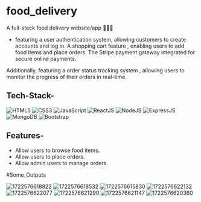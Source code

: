 # food_delivery

A full-stack food delivery website/app 🍊🍔🍹

- featuring a user authentication system, allowing customers to create accounts and log in. A shopping cart feature , enabling users to add food items and place orders. The Stripe payment gateway integrated for secure online payments.

Additionally, featuring a order status tracking system , allowing users to monitor the progress of their orders in real-time.

## Tech-Stack-

<div align="left">
<img alt="HTML5" src="https://img.shields.io/badge/html5-%23E34F26.svg?style=for-the-badge&logo=html5&logoColor=white"/>
<img alt="CSS3" src="https://img.shields.io/badge/css3-%231572B6.svg?style=for-the-badge&logo=css3&logoColor=white"/> 
<img alt="JavaScript" src="https://img.shields.io/badge/javascript-%23323330.svg?style=for-the-badge&logo=javascript&logoColor=%23F7DF1E"/>
<img alt="ReactJS" src="https://img.shields.io/badge/react-%2320232a.svg?style=for-the-badge&logo=react&logoColor=%2361DAFB"/>
<img alt="NodeJS" src="https://img.shields.io/badge/node.js-6DA55F?style=for-the-badge&logo=node.js&logoColor=white"/>
<img alt="ExpressJS" src="https://img.shields.io/badge/express.js-%23404d59.svg?style=for-the-badge&logo=express&logoColor=%2361DAFB"/>
<img alt="MongoDB" src="https://img.shields.io/badge/MongoDB-%234ea94b.svg?style=for-the-badge&logo=mongodb&logoColor=white"/>
<img alt="Bootstrap" src="https://img.shields.io/badge/bootstrap-%23563D7C.svg?style=for-the-badge&logo=bootstrap&logoColor=white"/>
</div>

## Features-

- Allow users to browse food items.
- Allow users to place orders.
- Allow admin users to manage orders.

#Some_Outputs
 
![1722576618822](https://github.com/user-attachments/assets/3b0f10b7-dcca-4afd-acaa-61d1cc842406)
![1722576618532](https://github.com/user-attachments/assets/a1fd233a-20e5-413c-a26a-5b3c553f6570)
![1722576615830](https://github.com/user-attachments/assets/62979ae3-2876-444c-8982-58e81e682b37)
![1722576622132](https://github.com/user-attachments/assets/1e013722-1b11-4f66-b53a-9f5ef7325943)
![1722576622077](https://github.com/user-attachments/assets/86865f6f-6bdf-4581-8089-23e3c03af013)
![1722576621290](https://github.com/user-attachments/assets/021a5175-87bf-460f-aae7-8198e6d7e890)
![1722576621147](https://github.com/user-attachments/assets/c5751cf1-5575-40d8-8051-206bfd274ac6)
![1722576620360](https://github.com/user-attachments/assets/2ecb23dd-9e7b-4924-b78d-072787980cf2)
